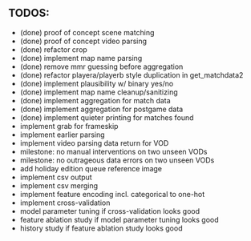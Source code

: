 
TODOS:
------
+ (done) proof of concept scene matching
+ (done) proof of concept video parsing
+ (done) refactor crop
+ (done) implement map name parsing
+ (done) remove mmr guessing before aggregation
+ (done) refactor playera/playerb style duplication in get_matchdata2
+ (done) implement plausibility w/ binary yes/no
+ (done) implement map name cleanup/sanitizing
+ (done) implement aggregation for match data
+ (done) implement aggregation for postgame data
+ (done) implement quieter printing for matches found
+ implement grab for frameskip
+ implement earlier parsing
+ implement video parsing data return for VOD
+ milestone: no manual interventions on two unseen VODs
+ milestone: no outrageous data errors on two unseen VODs
+ add holiday edition queue reference image
+ implement csv output
+ implement csv merging
+ implement feature encoding incl. categorical to one-hot
+ implement cross-validation
+ model parameter tuning if cross-validation looks good
+ feature ablation study if model parameter tuning looks good
+ history study if feature ablation study looks good
